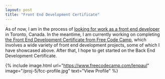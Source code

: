 ```yaml
---
layout: post
title: "Front End Development Certificate"
---
```


<p>As of now, I am in the process of <a href="https://www.linkedin.com/in/lenpaul/" target="_blank">looking for work as a front end developer</a> in Toronto, Canada. In the meantime, I am currently working on completing <a href="https://www.freecodecamp.com/lenpaul" target="_blank">the Front End Development Certificate from Free Code Camp</a>, which involves a wide variety of front end development projects, some of which I have showcased above. After that, I hope to get started on the Back End Development Certificate.</p>

{% include image.html url="https://www.freecodecamp.com/lenpaul" image="/proj-5/fcc-profile.jpg" text="View Profile" %}
